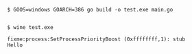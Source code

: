 

    $ GOOS=windows GOARCH=386 go build -o test.exe main.go 


    $ wine test.exe

    fixme:process:SetProcessPriorityBoost (0xffffffff,1): stub
    Hello
